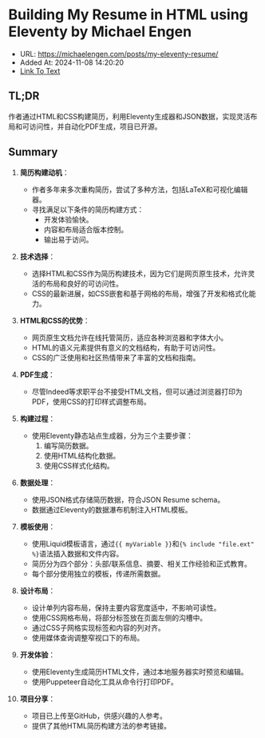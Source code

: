 # Building My Resume in HTML using Eleventy by Michael Engen
- URL: https://michaelengen.com/posts/my-eleventy-resume/
- Added At: 2024-11-08 14:20:20
- [Link To Text](2024-11-08-building-my-resume-in-html-using-eleventy-by-michael-engen_raw.md)

## TL;DR
作者通过HTML和CSS构建简历，利用Eleventy生成器和JSON数据，实现灵活布局和可访问性，并自动化PDF生成，项目已开源。

## Summary
1. **简历构建动机**：
   - 作者多年来多次重构简历，尝试了多种方法，包括LaTeX和可视化编辑器。
   - 寻找满足以下条件的简历构建方式：
     - 开发体验愉快。
     - 内容和布局适合版本控制。
     - 输出易于访问。

2. **技术选择**：
   - 选择HTML和CSS作为简历构建技术，因为它们是网页原生技术，允许灵活的布局和良好的可访问性。
   - CSS的最新进展，如CSS嵌套和基于网格的布局，增强了开发和格式化能力。

3. **HTML和CSS的优势**：
   - 网页原生文档允许在线托管简历，适应各种浏览器和字体大小。
   - HTML的语义元素提供有意义的文档结构，有助于可访问性。
   - CSS的广泛使用和社区热情带来了丰富的文档和指南。

4. **PDF生成**：
   - 尽管Indeed等求职平台不接受HTML文档，但可以通过浏览器打印为PDF，使用CSS的打印样式调整布局。

5. **构建过程**：
   - 使用Eleventy静态站点生成器，分为三个主要步骤：
     1. 编写简历数据。
     2. 使用HTML结构化数据。
     3. 使用CSS样式化结构。

6. **数据处理**：
   - 使用JSON格式存储简历数据，符合JSON Resume schema。
   - 数据通过Eleventy的数据瀑布机制注入HTML模板。

7. **模板使用**：
   - 使用Liquid模板语言，通过`{{ myVariable }}`和`{% include "file.ext" %}`语法插入数据和文件内容。
   - 简历分为四个部分：头部/联系信息、摘要、相关工作经验和正式教育。
   - 每个部分使用独立的模板，传递所需数据。

8. **设计布局**：
   - 设计单列内容布局，保持主要内容宽度适中，不影响可读性。
   - 使用CSS网格布局，将部分标签放在页面左侧的沟槽中。
   - 通过CSS子网格实现标签和内容的列对齐。
   - 使用媒体查询调整窄视口下的布局。

9. **开发体验**：
   - 使用Eleventy生成简历HTML文件，通过本地服务器实时预览和编辑。
   - 使用Puppeteer自动化工具从命令行打印PDF。

10. **项目分享**：
    - 项目已上传至GitHub，供感兴趣的人参考。
    - 提供了其他HTML简历构建方法的参考链接。

